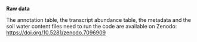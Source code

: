 <b/>Raw data </b>

The annotation table, the transcript abundance table, the metadata and the soil water content files need to run the code are available on Zenodo: https://doi.org/10.5281/zenodo.7096909
